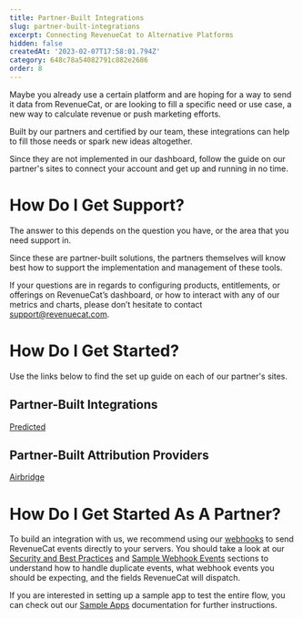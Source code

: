 ```yaml
---
title: Partner-Built Integrations
slug: partner-built-integrations
excerpt: Connecting RevenueCat to Alternative Platforms
hidden: false
createdAt: '2023-02-07T17:58:01.794Z'
category: 648c78a54082791c882e2686
order: 8
---
```

Maybe you already use a certain platform and are hoping for a way to send it data from RevenueCat, or are looking to fill a specific need or use case, a new way to calculate revenue or push marketing efforts. 

Built by our partners and certified by our team, these integrations can help to fill those needs or spark new ideas altogether.

Since they are not implemented in our dashboard, follow the guide on our partner's sites to connect your account and get up and running in no time.  

# How Do I Get Support?

The answer to this depends on the question you have, or the area that you need support in.

Since these are partner-built solutions, the partners themselves will know best how to support the implementation and management of these tools.

If your questions are in regards to configuring products, entitlements, or offerings on RevenueCat’s dashboard, or how to interact with any of our metrics and charts, please don’t hesitate to contact support@revenuecat.com.

# How Do I Get Started?

Use the links below to find the set up guide on each of our partner's sites.

## Partner-Built Integrations

[Predicted ](https://predicted.gitbook.io/revenuecat-integration/)

## Partner-Built Attribution Providers

[Airbridge ](https://help.airbridge.io/hc/en-us/articles/12964722155929-RevenueCat?utm_source=Browsing)

# How Do I Get Started As A Partner?

To build an integration with us, we recommend using our [webhooks](doc:webhooks) to send RevenueCat events directly to your servers. You should take a look at our [Security and Best Practices](doc:webhooks#security-and-best-practices) and [Sample Webhook Events](doc:webhooks#sample-webhook-events) sections to understand how to handle duplicate events, what webhook events you should be expecting, and the fields RevenueCat will dispatch.

If you are interested in setting up a sample app to test the entire flow, you can check out our [Sample Apps](doc:sample-apps) documentation for further instructions.